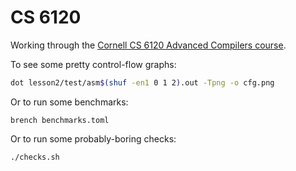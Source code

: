 # CS 6120

Working through the [Cornell CS 6120 Advanced Compilers course][course].

To see some pretty control-flow graphs:
```bash
dot lesson2/test/asm$(shuf -en1 0 1 2).out -Tpng -o cfg.png
```
Or to run some benchmarks:
```
brench benchmarks.toml
```
Or to run some probably-boring checks:
```bash
./checks.sh
```

[course]: https://www.cs.cornell.edu/courses/cs6120/2020fa/self-guided/
